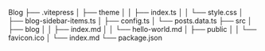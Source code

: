 Blog
├── .vitepress
│   ├── theme
│   │   ├── index.ts
│   │   └── style.css
│   ├── blog-sidebar-items.ts
│   ├── config.ts
│   └── posts.data.ts
├── src
│   ├── blog
│   │   ├── index.md
│   │   └── hello-world.md
│   ├── public
│   │   └── favicon.ico
│   └── index.md
└── package.json
